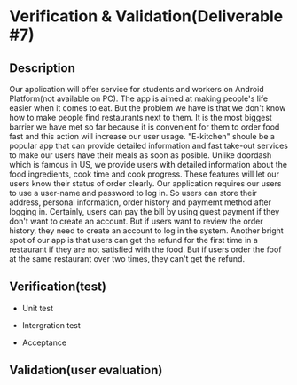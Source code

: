# Verification & Validation(Deliverable #7)

## Description
Our application will offer service for students and workers on Android Platform(not available on PC). The app is aimed at making people's life easier when it comes to eat.
But the problem we have is that we don't know how to make people find restaurants next to them. It is the most biggest barrier we have met so far because it is convenient
for them to order food fast and this action will increase our user usage. "E-kitchen" shoule be a popular app that can provide detailed information and fast take-out services to make our users have their meals as soon as posible. Unlike doordash which is famous in US, we provide users with detailed information about the food ingredients, cook time and cook progress. These features will let our users know their status of order clearly. Our application requires our users to use a user-name and password to log in. So users can store their address, personal information, order history and paymemt method after logging in. Certainly, users can pay the bill by using guest payment if they don't want to create an account. But if users want to review the order history, they need to create an account to log in the system. Another bright spot of our app is that users can get the refund for the first time in a restaurant if they are not satisfied with the food. But if users order the foof at the same restaurant over two times, they can't get the refund.

## Verification(test)
* Unit test

* Intergration test

* Acceptance

## Validation(user evaluation)
